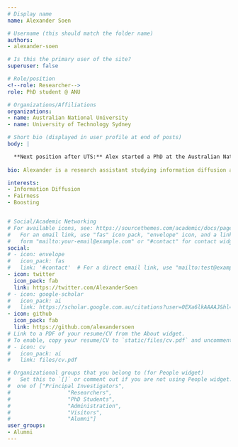 ```yaml
---
# Display name
name: Alexander Soen

# Username (this should match the folder name)
authors:
- alexander-soen

# Is this the primary user of the site?
superuser: false

# Role/position
<!--role: Researcher-->
role: PhD student @ ANU

# Organizations/Affiliations
organizations:
- name: Australian National University
- name: University of Technology Sydney

# Short bio (displayed in user profile at end of posts)
body: | 

  **Next position after UTS:** Alex started a PhD at the Australian National University, under the supervision of Lexing Xie and Richard Nock.
  
bio: Alexander is a research assistant studying information diffusion and Hawkes processes at University of Technology Sydney. He also works with Data61 and the Australian National University on fairness and boosting.

interests:
- Information Diffusion
- Fairness
- Boosting


# Social/Academic Networking
# For available icons, see: https://sourcethemes.com/academic/docs/page-builder/#icons
#   For an email link, use "fas" icon pack, "envelope" icon, and a link in the
#   form "mailto:your-email@example.com" or "#contact" for contact widget.
social:
# - icon: envelope
#   icon_pack: fas
#   link: '#contact'  # For a direct email link, use "mailto:test@example.org".
- icon: twitter
  icon_pack: fab
  link: https://twitter.com/AlexanderSoen
# - icon: google-scholar
#   icon_pack: ai
#   link: https://scholar.google.com.au/citations?user=0EXa6lkAAAAJ&hl=en
- icon: github
  icon_pack: fab
  link: https://github.com/alexandersoen
# Link to a PDF of your resume/CV from the About widget.
# To enable, copy your resume/CV to `static/files/cv.pdf` and uncomment the lines below.
# - icon: cv
#   icon_pack: ai
#   link: files/cv.pdf

# Organizational groups that you belong to (for People widget)
#   Set this to `[]` or comment out if you are not using People widget.
#  one of ["Principal Investigators",
#                  "Researchers",
#                  "PhD Students",
#                  "Administration",
#                  "Visitors",
#                  "Alumni"]
user_groups:
- Alumni
---
```

